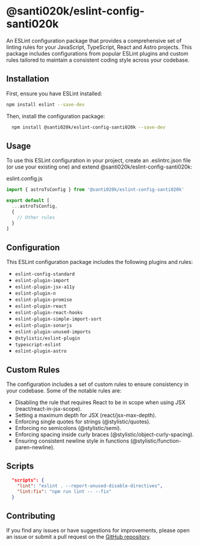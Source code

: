# @santi020k/eslint-config-santi020k

An ESLint configuration package that provides a comprehensive set of linting rules for your JavaScript, TypeScript, React and Astro projects. This package includes configurations from popular ESLint plugins and custom rules tailored to maintain a consistent coding style across your codebase.

## Installation

First, ensure you have ESLint installed:

```bash
npm install eslint --save-dev
```

Then, install the configuration package:

```bash
  npm install @santi020k/eslint-config-santi020k --save-dev
```

## Usage

To use this ESLint configuration in your project, create an .eslintrc.json file (or use your existing one) and extend @santi020k/eslint-config-santi020k:

eslint.config.js

```js
import { astroTsConfig } from '@santi020k/eslint-config-santi020k'

export default [
  ...astroTsConfig,
  {
    // Other rules
  }
]
```

## Configuration

This ESLint configuration package includes the following plugins and rules:

- `eslint-config-standard`
- `eslint-plugin-import`
- `eslint-plugin-jsx-a11y`
- `eslint-plugin-n`
- `eslint-plugin-promise`
- `eslint-plugin-react`
- `eslint-plugin-react-hooks`
- `eslint-plugin-simple-import-sort`
- `eslint-plugin-sonarjs`
- `eslint-plugin-unused-imports`
- `@stylistic/eslint-plugin`
- `typescript-eslint`
- `eslint-plugin-astro`

## Custom Rules

The configuration includes a set of custom rules to ensure consistency in your codebase. Some of the notable rules are:

- Disabling the rule that requires React to be in scope when using JSX (react/react-in-jsx-scope).
- Setting a maximum depth for JSX (react/jsx-max-depth).
- Enforcing single quotes for strings (@stylistic/quotes).
- Enforcing no semicolons (@stylistic/semi).
- Enforcing spacing inside curly braces (@stylistic/object-curly-spacing).
- Ensuring consistent newline style in functions (@stylistic/function-paren-newline).

## Scripts

```json
  "scripts": {
    "lint": "eslint . --report-unused-disable-directives",
    "lint:fix": "npm run lint -- --fix"
  }
```

## Contributing

If you find any issues or have suggestions for improvements, please open an issue or submit a pull request on the [GitHub repository](https://github.com/santi020k/eslint-config-santi020k).
